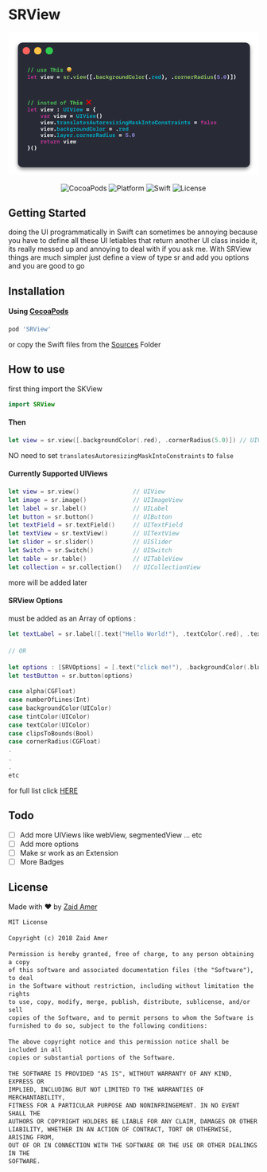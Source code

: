 # SRView

<p align="center">
	<img src="Assets/Screen1.png"/>
</p>
<!-- 
[![CocoaPods](https://img.shields.io/badge/Pod-0.0.1-0F81C1.svg)]()
[![Platform](https://img.shields.io/badge/Platform-iOS-989898.svg)]()
[![Swift](https://img.shields.io/badge/Swift-4.1-orange.svg)]()
[![License](https://img.shields.io/badge/License-MIT-yellow.svg)]() -->

<p align="center">
    <img src="https://img.shields.io/badge/Pod-0.0.5-0F81C1.svg" alt="CocoaPods" />
    <img src="https://img.shields.io/badge/Platform-iOS-989898.svg" alt="Platform" />
    <img src="https://img.shields.io/badge/Swift-4.2-orange.svg" alt="Swift" />
    <img src="https://img.shields.io/badge/License-MIT-yellow.svg" alt="License" />
</p>


## Getting Started

doing the UI programmatically in Swift can sometimes be annoying because you have to define all these UI letiables that return another UI class inside it, its really messed up and annoying to deal with if you ask me.
With SRView things are much simpler just define a view of type sr and add you options and you are good to go

## Installation

#### Using [CocoaPods](https://cocoapods.org)

```ruby
pod 'SRView'
```

or copy the Swift files from the [Sources](https://github.com/DevZaid/SRView/tree/master/Sources) Folder

## How to use

first thing import the SKView 

```swift
import SRView
```

#### Then

```swift
let view = sr.view([.backgroundColor(.red), .cornerRadius(5.0)]) // UIView
```

NO need to set `translatesAutoresizingMaskIntoConstraints` to `false`


#### Currently Supported UIViews

```swift
let view = sr.view()               // UIView
let image = sr.image()             // UIImageView
let label = sr.label()             // UILabel
let button = sr.button()           // UIButton
let textField = sr.textField()     // UITextField
let textView = sr.textView()       // UITextView
let slider = sr.slider()           // UISlider
let Switch = sr.Switch()           // UISwitch
let table = sr.table()             // UITableView
let collection = sr.collection()   // UICollectionView
``` 

more will be added later


#### SRView Options

must be added as an Array of options :

```swift
let textLabel = sr.label([.text("Hello World!"), .textColor(.red), .textAlignment(.center)])

// OR

let options : [SRVOptions] = [.text("click me!"), .backgroundColor(.blue), .alpha(0.7)]
let testButton = sr.button(options)
```


```swift
case alpha(CGFloat)
case numberOfLines(Int)
case backgroundColor(UIColor)
case tintColor(UIColor)
case textColor(UIColor)
case clipsToBounds(Bool)
case cornerRadius(CGFloat)
.
.
.
etc
```

for full list click [HERE](https://github.com/DevZaid/SRView/blob/master/Sources/SRVOptions.swift)

## Todo
- [ ] Add more UIViews like webView, segmentedView ... etc
- [ ] Add more options
- [ ] Make sr work as an Extension
- [ ] More Badges

## License

Made with ❤️ by [Zaid Amer](https://twitter.com/DevZaid)

```
MIT License

Copyright (c) 2018 Zaid Amer

Permission is hereby granted, free of charge, to any person obtaining a copy
of this software and associated documentation files (the "Software"), to deal
in the Software without restriction, including without limitation the rights
to use, copy, modify, merge, publish, distribute, sublicense, and/or sell
copies of the Software, and to permit persons to whom the Software is
furnished to do so, subject to the following conditions:

The above copyright notice and this permission notice shall be included in all
copies or substantial portions of the Software.

THE SOFTWARE IS PROVIDED "AS IS", WITHOUT WARRANTY OF ANY KIND, EXPRESS OR
IMPLIED, INCLUDING BUT NOT LIMITED TO THE WARRANTIES OF MERCHANTABILITY,
FITNESS FOR A PARTICULAR PURPOSE AND NONINFRINGEMENT. IN NO EVENT SHALL THE
AUTHORS OR COPYRIGHT HOLDERS BE LIABLE FOR ANY CLAIM, DAMAGES OR OTHER
LIABILITY, WHETHER IN AN ACTION OF CONTRACT, TORT OR OTHERWISE, ARISING FROM,
OUT OF OR IN CONNECTION WITH THE SOFTWARE OR THE USE OR OTHER DEALINGS IN THE
SOFTWARE.
```